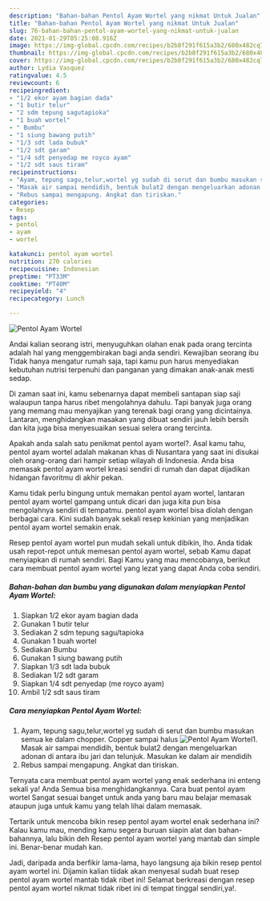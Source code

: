 ```yaml
---
description: "Bahan-bahan Pentol Ayam Wortel yang nikmat Untuk Jualan"
title: "Bahan-bahan Pentol Ayam Wortel yang nikmat Untuk Jualan"
slug: 76-bahan-bahan-pentol-ayam-wortel-yang-nikmat-untuk-jualan
date: 2021-01-29T05:25:08.916Z
image: https://img-global.cpcdn.com/recipes/b2b8f291f615a3b2/680x482cq70/pentol-ayam-wortel-foto-resep-utama.jpg
thumbnail: https://img-global.cpcdn.com/recipes/b2b8f291f615a3b2/680x482cq70/pentol-ayam-wortel-foto-resep-utama.jpg
cover: https://img-global.cpcdn.com/recipes/b2b8f291f615a3b2/680x482cq70/pentol-ayam-wortel-foto-resep-utama.jpg
author: Lydia Vasquez
ratingvalue: 4.5
reviewcount: 6
recipeingredient:
- "1/2 ekor ayam bagian dada"
- "1 butir telur"
- "2 sdm tepung sagutapioka"
- "1 buah wortel"
- " Bumbu"
- "1 siung bawang putih"
- "1/3 sdt lada bubuk"
- "1/2 sdt garam"
- "1/4 sdt penyedap me royco ayam"
- "1/2 sdt saus tiram"
recipeinstructions:
- "Ayam, tepung sagu,telur,wortel yg sudah di serut dan bumbu masukan semua ke dalam chopper. Copper sampai halus"
- "Masak air sampai mendidih, bentuk bulat2 dengan mengeluarkan adonan di antara ibu jari dan telunjuk. Masukan ke dalam air mendidih"
- "Rebus sampai mengapung. Angkat dan tiriskan."
categories:
- Resep
tags:
- pentol
- ayam
- wortel

katakunci: pentol ayam wortel 
nutrition: 270 calories
recipecuisine: Indonesian
preptime: "PT33M"
cooktime: "PT40M"
recipeyield: "4"
recipecategory: Lunch

---
```



![Pentol Ayam Wortel](https://img-global.cpcdn.com/recipes/b2b8f291f615a3b2/680x482cq70/pentol-ayam-wortel-foto-resep-utama.jpg)

Andai kalian seorang istri, menyuguhkan olahan enak pada orang tercinta adalah hal yang menggembirakan bagi anda sendiri. Kewajiban seorang ibu Tidak hanya mengatur rumah saja, tapi kamu pun harus menyediakan kebutuhan nutrisi terpenuhi dan panganan yang dimakan anak-anak mesti sedap.

Di zaman  saat ini, kamu sebenarnya dapat membeli santapan siap saji walaupun tanpa harus ribet mengolahnya dahulu. Tapi banyak juga orang yang memang mau menyajikan yang terenak bagi orang yang dicintainya. Lantaran, menghidangkan masakan yang dibuat sendiri jauh lebih bersih dan kita juga bisa menyesuaikan sesuai selera orang tercinta. 



Apakah anda salah satu penikmat pentol ayam wortel?. Asal kamu tahu, pentol ayam wortel adalah makanan khas di Nusantara yang saat ini disukai oleh orang-orang dari hampir setiap wilayah di Indonesia. Anda bisa memasak pentol ayam wortel kreasi sendiri di rumah dan dapat dijadikan hidangan favoritmu di akhir pekan.

Kamu tidak perlu bingung untuk memakan pentol ayam wortel, lantaran pentol ayam wortel gampang untuk dicari dan juga kita pun bisa mengolahnya sendiri di tempatmu. pentol ayam wortel bisa diolah dengan berbagai cara. Kini sudah banyak sekali resep kekinian yang menjadikan pentol ayam wortel semakin enak.

Resep pentol ayam wortel pun mudah sekali untuk dibikin, lho. Anda tidak usah repot-repot untuk memesan pentol ayam wortel, sebab Kamu dapat menyiapkan di rumah sendiri. Bagi Kamu yang mau mencobanya, berikut cara membuat pentol ayam wortel yang lezat yang dapat Anda coba sendiri.

<!--inarticleads1-->

##### Bahan-bahan dan bumbu yang digunakan dalam menyiapkan Pentol Ayam Wortel:

1. Siapkan 1/2 ekor ayam bagian dada
1. Gunakan 1 butir telur
1. Sediakan 2 sdm tepung sagu/tapioka
1. Gunakan 1 buah wortel
1. Sediakan  Bumbu
1. Gunakan 1 siung bawang putih
1. Siapkan 1/3 sdt lada bubuk
1. Sediakan 1/2 sdt garam
1. Siapkan 1/4 sdt penyedap (me royco ayam)
1. Ambil 1/2 sdt saus tiram




<!--inarticleads2-->

##### Cara menyiapkan Pentol Ayam Wortel:

1. Ayam, tepung sagu,telur,wortel yg sudah di serut dan bumbu masukan semua ke dalam chopper. Copper sampai halus
<img src="https://img-global.cpcdn.com/steps/bcbb9f55a8a3c5b1/160x128cq70/pentol-ayam-wortel-langkah-memasak-1-foto.jpg" alt="Pentol Ayam Wortel">1. Masak air sampai mendidih, bentuk bulat2 dengan mengeluarkan adonan di antara ibu jari dan telunjuk. Masukan ke dalam air mendidih
1. Rebus sampai mengapung. Angkat dan tiriskan.




Ternyata cara membuat pentol ayam wortel yang enak sederhana ini enteng sekali ya! Anda Semua bisa menghidangkannya. Cara buat pentol ayam wortel Sangat sesuai banget untuk anda yang baru mau belajar memasak ataupun juga untuk kamu yang telah lihai dalam memasak.

Tertarik untuk mencoba bikin resep pentol ayam wortel enak sederhana ini? Kalau kamu mau, mending kamu segera buruan siapin alat dan bahan-bahannya, lalu bikin deh Resep pentol ayam wortel yang mantab dan simple ini. Benar-benar mudah kan. 

Jadi, daripada anda berfikir lama-lama, hayo langsung aja bikin resep pentol ayam wortel ini. Dijamin kalian tiidak akan menyesal sudah buat resep pentol ayam wortel mantab tidak ribet ini! Selamat berkreasi dengan resep pentol ayam wortel nikmat tidak ribet ini di tempat tinggal sendiri,ya!.

